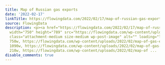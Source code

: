 ```yaml
---
title: Map of Russian gas exports
date: '2022-02-17'
linkTitle: https://flowingdata.com/2022/02/17/map-of-russian-gas-exports/
source: FlowingData
description: <p><a href="https://flowingdata.com/2022/02/17/map-of-russian-gas-exports/"><img
  width="750" height="789" src="https://flowingdata.com/wp-content/uploads/2022/02/map-of-gas-exports-750x789.png"
  class="attachment-medium size-medium wp-post-image" alt="" loading="lazy" srcset="https://flowingdata.com/wp-content/uploads/2022/02/map-of-gas-exports-750x789.png
  750w, https://flowingdata.com/wp-content/uploads/2022/02/map-of-gas-exports-1090x1147.png
  1090w, https://flowingdata.com/wp-content/uploads/2022/02/map-of-gas-exports-210x221.png
  210w, https://flowingdata.com/wp-content/uploads/2022/02/map-of ...
disable_comments: true
---
```

<p><a href="https://flowingdata.com/2022/02/17/map-of-russian-gas-exports/"><img width="750" height="789" src="https://flowingdata.com/wp-content/uploads/2022/02/map-of-gas-exports-750x789.png" class="attachment-medium size-medium wp-post-image" alt="" loading="lazy" srcset="https://flowingdata.com/wp-content/uploads/2022/02/map-of-gas-exports-750x789.png 750w, https://flowingdata.com/wp-content/uploads/2022/02/map-of-gas-exports-1090x1147.png 1090w, https://flowingdata.com/wp-content/uploads/2022/02/map-of-gas-exports-210x221.png 210w, https://flowingdata.com/wp-content/uploads/2022/02/map-of ...